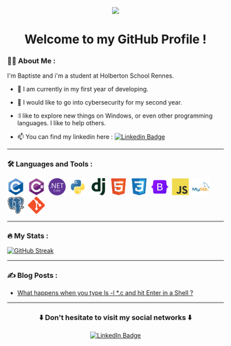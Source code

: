 <div id="header" align="center">
  <img src="https://media.giphy.com/media/v1.Y2lkPTc5MGI3NjExZG5odDYxcDVjbDNtbnRzanNsMmJpM2NhcmJ4MWU2NGtwMjRuczYzYiZlcD12MV9naWZzX3NlYXJjaCZjdD1n/26tn33aiTi1jkl6H6/giphy.gif" width="500px"/>
</div>

<h1 align="center"> 
  Welcome to my GitHub Profile !
</h1>

### :man_technologist: About Me :
I'm Baptiste and i'm a student at Holberton School Rennes. 

- :closed_book: I am currently in my first year of developing.

- :dart: I would like to go into cybersecurity for my second year.

- :I like to explore new things on Windows, or even other programming languages. I like to help others.

- :mailbox: You can find my linkedin here : [![Linkedin Badge](https://img.shields.io/badge/LinkedIn-blue?style=for-the-badge&logo=linkedin&logoColor=white)](https://www.linkedin.com/in/baptiste-rivi%C3%A8re-2152102a5/)

***

### :hammer_and_wrench: Languages and Tools :

<div>
  <img src="https://raw.githubusercontent.com/devicons/devicon/1119b9f84c0290e0f0b38982099a2bd027a48bf1/icons/c/c-original.svg" title="C" alt="Java" width="40" height="40"/>&nbsp;
  <img src="https://raw.githubusercontent.com/devicons/devicon/1119b9f84c0290e0f0b38982099a2bd027a48bf1/icons/csharp/csharp-original.svg" title="Csharp" alt="Csharp" width="40" height="40"/>&nbsp;
  <img src="https://raw.githubusercontent.com/devicons/devicon/1119b9f84c0290e0f0b38982099a2bd027a48bf1/icons/dotnetcore/dotnetcore-original.svg" title="Dotnet" alt="Dotnet" width="40" height="40"/>&nbsp;
  <img src="https://raw.githubusercontent.com/devicons/devicon/1119b9f84c0290e0f0b38982099a2bd027a48bf1/icons/python/python-original.svg" title="Python"  alt="Python" width="40" height="40"/>&nbsp;
  <img src="https://raw.githubusercontent.com/devicons/devicon/1119b9f84c0290e0f0b38982099a2bd027a48bf1/icons/django/django-plain.svg" title="Django" alt="Django" width="40" height="40"/>&nbsp;
  <img src="https://raw.githubusercontent.com/devicons/devicon/1119b9f84c0290e0f0b38982099a2bd027a48bf1/icons/html5/html5-original.svg" title="HTML5" alt="HTML" width="40" height="40"/>&nbsp;
  <img src="https://raw.githubusercontent.com/devicons/devicon/1119b9f84c0290e0f0b38982099a2bd027a48bf1/icons/css3/css3-original.svg" title="CSS3" alt="CSS" width="40" height="40"/>&nbsp;
  <img src="https://raw.githubusercontent.com/devicons/devicon/1119b9f84c0290e0f0b38982099a2bd027a48bf1/icons/bootstrap/bootstrap-original.svg" title="Bootstrap" alt="Bootstrap" width="40" height="40"/>&nbsp;
  <img src="https://github.com/devicons/devicon/blob/master/icons/javascript/javascript-original.svg" title="JavaScript" alt="JavaScript" width="40" height="40"/>&nbsp;
  <img src="https://github.com/devicons/devicon/blob/master/icons/mysql/mysql-original-wordmark.svg" title="MySQL"  alt="MySQL" width="40" height="40"/>&nbsp;
  <img src="https://raw.githubusercontent.com/devicons/devicon/1119b9f84c0290e0f0b38982099a2bd027a48bf1/icons/postgresql/postgresql-original.svg" title="PostgreSQL"  alt="PostgreSQL" width="40" height="40"/>&nbsp;
  <img src="https://raw.githubusercontent.com/devicons/devicon/1119b9f84c0290e0f0b38982099a2bd027a48bf1/icons/git/git-original.svg"  title="GIT" alt="GIT" width="40" height="40"/>&nbsp;
</div>

***

### :fire: My Stats :
<div>
  
  [![GitHub Streak](https://github-readme-streak-stats.herokuapp.com?user=batrivieredev&theme=dracula&hide_border=)](https://git.io/streak-stats)
  
</div>

***

### :writing_hand: Blog Posts :

- <a href="https://medium.com/@axel.gore35/what-happens-when-you-type-ls-l-c-and-hit-enter-in-a-shell-eaace96fe598">What happens when you type ls -l *.c and hit Enter in a Shell ?</a>

***

<h3 align="center">
  ⬇️ Don't hesitate to visit my social networks ⬇️
 </h3>
 
 <div id="badges" align="center">
  <a href="https://www.linkedin.com/in/baptiste-rivi%C3%A8re-2152102a5/">
    <img src="https://img.shields.io/badge/LinkedIn-blue?style=for-the-badge&logo=linkedin&logoColor=white" alt="LinkedIn Badge"/>
   </a>
</div>
